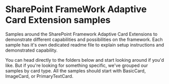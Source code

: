 # SharePoint FrameWork Adaptive Card Extension samples

Samples around the SharePoint Framework Adaptive Card Extensions to demonstrate different capabilities and possibilities on the framework. Each sample has it's own dedicated readme file to explain setup instructions and demonstrated capability.

You can head directly to the folders below and start looking around if you'd like. But if you're looking for something specific, we've grouped our samples by card type. All the samples should start with BasicCard, ImageCard, or PrimaryTextCard.
